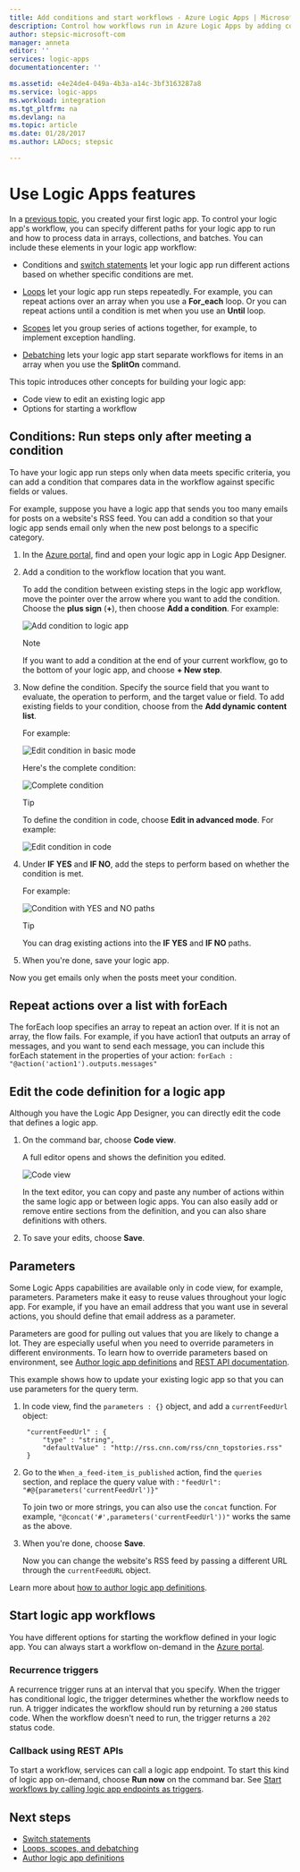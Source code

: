 ```yaml
---
title: Add conditions and start workflows - Azure Logic Apps | Microsoft Docs
description: Control how workflows run in Azure Logic Apps by adding conditional logic, triggers, actions, and parameters.
author: stepsic-microsoft-com
manager: anneta
editor: ''
services: logic-apps
documentationcenter: ''

ms.assetid: e4e24de4-049a-4b3a-a14c-3bf3163287a8
ms.service: logic-apps
ms.workload: integration
ms.tgt_pltfrm: na
ms.devlang: na
ms.topic: article
ms.date: 01/28/2017
ms.author: LADocs; stepsic

---
```

# Use Logic Apps features

In a [previous topic](../logic-apps/logic-apps-create-a-logic-app.md), 
you created your first logic app. To control your logic app's workflow, 
you can specify different paths for your logic app to run and how to 
process data in arrays, collections, and batches. You can include these 
elements in your logic app workflow:

* Conditions and [switch statements](../logic-apps/logic-apps-switch-case.md) 
let your logic app run different actions based on whether specific conditions are met.

* [Loops](../logic-apps/logic-apps-loops-and-scopes.md) let your logic app run steps repeatedly. 
For example, you can repeat actions over an array when you use a **For_each** loop. 
Or you can repeat actions until a condition is met when you use an **Until** loop.

* [Scopes](../logic-apps/logic-apps-loops-and-scopes.md) let you group series 
of actions together, for example, to implement exception handling.

* [Debatching](../logic-apps/logic-apps-loops-and-scopes.md) lets your logic app 
start separate workflows for items in an array when you use the **SplitOn** command.

This topic introduces other concepts for building your logic app:

* Code view to edit an existing logic app
* Options for starting a workflow

## Conditions: Run steps only after meeting a condition

To have your logic app run steps only when data meets specific criteria, 
you can add a condition that compares data in the workflow against specific fields or values.

For example, suppose you have a logic app that sends you too many emails 
for posts on a website's RSS feed. You can add a condition so that your 
logic app sends email only when the new post belongs to a specific category.

1. In the [Azure portal](https://portal.azure.com), 
find and open your logic app in Logic App Designer.

2. Add a condition to the workflow location that you want. 

   To add the condition between existing steps in the logic app workflow, 
   move the pointer over the arrow where you want to add the condition. 
   Choose the **plus sign** (**+**), then choose **Add a condition**. For example:

   ![Add condition to logic app](./media/logic-apps-use-logic-app-features/add-condition.png)

   > [!NOTE]
   > If you want to add a condition at the end of your current workflow, 
   > go to the bottom of your logic app, and choose **+ New step**.

3. Now define the condition. Specify the source field that you want to evaluate, 
the operation to perform, and the target value or field. 
To add existing fields to your condition, choose from the **Add dynamic content list**.

   For example:

   ![Edit condition in basic mode](./media/logic-apps-use-logic-app-features/edit-condition-basic-mode.png)

   Here's the complete condition:

   ![Complete condition](./media/logic-apps-use-logic-app-features/edit-condition-basic-mode-2.png)

   > [!TIP]
   > To define the condition in code, choose **Edit in advanced mode**. 
   > For example:
   > 
   > ![Edit condition in code](./media/logic-apps-use-logic-app-features/edit-condition-advanced-mode.png)

4. Under **IF YES** and **IF NO**, add the steps to perform based 
on whether the condition is met.

   For example:

   ![Condition with YES and NO paths](./media/logic-apps-use-logic-app-features/condition-yes-no-path.png)

   > [!TIP]
   > You can drag existing actions into the **IF YES** and **IF NO** paths.

5. When you're done, save your logic app.

Now you get emails only when the posts meet your condition.

## Repeat actions over a list with forEach

The forEach loop specifies an array to repeat an action over. 
If it is not an array, the flow fails. For example, 
if you have action1 that outputs an array of messages, 
and you want to send each message, 
you can include this forEach statement in the properties of your action: 
`forEach : "@action('action1').outputs.messages"`

## Edit the code definition for a logic app

Although you have the Logic App Designer, 
you can directly edit the code that defines a logic app.

1. On the command bar, choose **Code view**.

    A full editor opens and shows the definition you edited.

    ![Code view](media/logic-apps-use-logic-app-features/codeview.png)

	In the text editor, you can copy and paste any number 
	of actions within the same logic app or between logic apps. 
	You can also easily add or remove entire sections from the definition, 
	and you can also share definitions with others.

2. To save your edits, choose **Save**.

## Parameters

Some Logic Apps capabilities are available only in code view, 
for example, parameters. Parameters make it easy to reuse 
values throughout your logic app. For example, if you have 
an email address that you want use in several actions, 
you should define that email address as a parameter.

Parameters are good for pulling out values that you are likely to change a lot. 
They are especially useful when you need to override parameters in different environments. To learn how to override parameters based on environment, 
see [Author logic app definitions](../logic-apps/logic-apps-author-definitions.md) and [REST API documentation](https://docs.microsoft.com/rest/api/logic).

This example shows how to update your existing logic app 
so that you can use parameters for the query term.

1. In code view, find the `parameters : {}` object, 
and add a `currentFeedUrl` object:

		"currentFeedUrl" : {
			"type" : "string",
			"defaultValue" : "http://rss.cnn.com/rss/cnn_topstories.rss"
		}

2. Go to the `When_a_feed-item_is_published` action, 
find the `queries` section, and replace the query value with 
: `"feedUrl": "#@{parameters('currentFeedUrl')}"` 

	To join two or more strings, you can also use the `concat` function. 
	For example, `"@concat('#',parameters('currentFeedUrl'))"` 
	works the same as the above.

3.	When you're done, choose **Save**. 

	Now you can change the website's RSS feed by 
	passing a different URL through the `currentFeedURL` object.

Learn more about [how to author logic app definitions](../logic-apps/logic-apps-author-definitions.md).

## Start logic app workflows

You have different options for starting the workflow defined in your logic app. 
You can always start a workflow on-demand in the [Azure portal].

### Recurrence triggers

A recurrence trigger runs at an interval that you specify. 
When the trigger has conditional logic, the trigger 
determines whether the workflow needs to run. 
A trigger indicates the workflow should run 
by returning a `200` status code. 
When the workflow doesn't need to run, 
the trigger returns a `202` status code.

### Callback using REST APIs

To start a workflow, services can call a logic app endpoint. 
To start this kind of logic app on-demand, 
choose **Run now** on the command bar. 
See [Start workflows by calling logic app endpoints as triggers](../logic-apps/logic-apps-http-endpoint.md). 

<!-- Shared links -->
[Azure portal]: https://portal.azure.com

## Next steps

* [Switch statements](../logic-apps/logic-apps-switch-case.md) 
* [Loops, scopes, and debatching](../logic-apps/logic-apps-loops-and-scopes.md)
* [Author logic app definitions](../logic-apps/logic-apps-author-definitions.md)